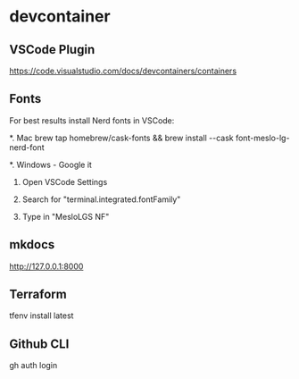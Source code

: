 # devcontainer

## VSCode Plugin

https://code.visualstudio.com/docs/devcontainers/containers

## Fonts

For best results install Nerd fonts in VSCode:

\*. Mac brew tap homebrew/cask-fonts && brew install --cask font-meslo-lg-nerd-font

\*. Windows - Google it

1. Open VSCode Settings

2. Search for "terminal.integrated.fontFamily"

3. Type in "MesloLGS NF"

## mkdocs

http://127.0.0.1:8000

## Terraform

tfenv install latest

## Github CLI

gh auth login
